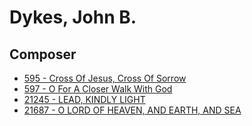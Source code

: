 # Dykes, John B.

## Composer

- [595 - Cross Of Jesus, Cross Of Sorrow](/hymns/595.md)
- [597 - O For A Closer Walk With God](/hymns/597.md)
- [21245 - LEAD, KINDLY LIGHT](/hymns/21245.md)
- [21687 - O LORD OF HEAVEN, AND EARTH, AND SEA](/hymns/21687.md)

